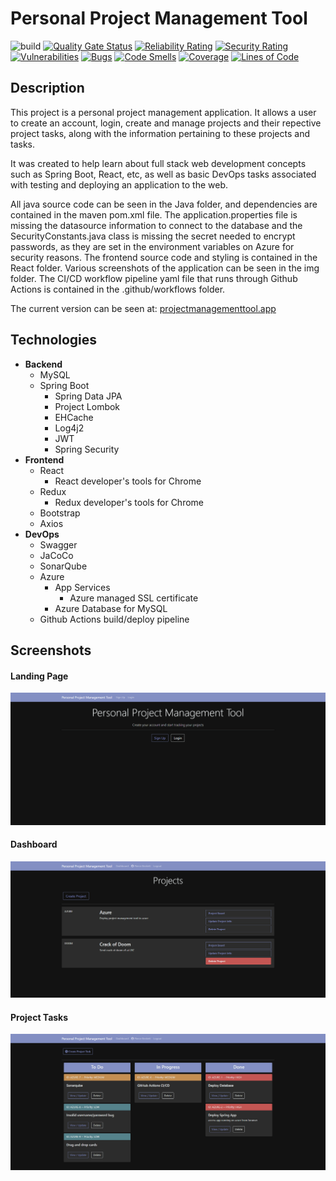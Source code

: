 # Personal Project Management Tool

![build](https://github.com/MajinPierce/ProjectManagementTool-Heroku/actions/workflows/main_projectmanagementtool.yml/badge.svg?event=push)
[![Quality Gate Status](https://pmt-sonarqube.azurewebsites.net/api/project_badges/measure?project=MajinPierce_ProjectManagementTool-Heroku&metric=alert_status&token=c340e151415bfbc1ee14f94397609b5432e878f5)](https://pmt-sonarqube.azurewebsites.net/dashboard?id=MajinPierce_ProjectManagementTool-Heroku)
[![Reliability Rating](https://pmt-sonarqube.azurewebsites.net/api/project_badges/measure?project=MajinPierce_ProjectManagementTool-Heroku&metric=reliability_rating&token=c340e151415bfbc1ee14f94397609b5432e878f5)](https://pmt-sonarqube.azurewebsites.net/dashboard?id=MajinPierce_ProjectManagementTool-Heroku)
[![Security Rating](https://pmt-sonarqube.azurewebsites.net/api/project_badges/measure?project=MajinPierce_ProjectManagementTool-Heroku&metric=security_rating&token=c340e151415bfbc1ee14f94397609b5432e878f5)](https://pmt-sonarqube.azurewebsites.net/dashboard?id=MajinPierce_ProjectManagementTool-Heroku)
[![Vulnerabilities](https://pmt-sonarqube.azurewebsites.net/api/project_badges/measure?project=MajinPierce_ProjectManagementTool-Heroku&metric=vulnerabilities&token=c340e151415bfbc1ee14f94397609b5432e878f5)](https://pmt-sonarqube.azurewebsites.net/dashboard?id=MajinPierce_ProjectManagementTool-Heroku)
[![Bugs](https://pmt-sonarqube.azurewebsites.net/api/project_badges/measure?project=MajinPierce_ProjectManagementTool-Heroku&metric=bugs&token=c340e151415bfbc1ee14f94397609b5432e878f5)](https://pmt-sonarqube.azurewebsites.net/dashboard?id=MajinPierce_ProjectManagementTool-Heroku)
[![Code Smells](https://pmt-sonarqube.azurewebsites.net/api/project_badges/measure?project=MajinPierce_ProjectManagementTool-Heroku&metric=code_smells&token=c340e151415bfbc1ee14f94397609b5432e878f5)](https://pmt-sonarqube.azurewebsites.net/dashboard?id=MajinPierce_ProjectManagementTool-Heroku)
[![Coverage](https://pmt-sonarqube.azurewebsites.net/api/project_badges/measure?project=MajinPierce_ProjectManagementTool-Heroku&metric=coverage&token=c340e151415bfbc1ee14f94397609b5432e878f5)](https://pmt-sonarqube.azurewebsites.net/dashboard?id=MajinPierce_ProjectManagementTool-Heroku)
[![Lines of Code](https://pmt-sonarqube.azurewebsites.net/api/project_badges/measure?project=MajinPierce_ProjectManagementTool-Heroku&metric=ncloc&token=c340e151415bfbc1ee14f94397609b5432e878f5)](https://pmt-sonarqube.azurewebsites.net/dashboard?id=MajinPierce_ProjectManagementTool-Heroku)

## Description

This project is a personal project management application. It allows a user to create an account, login, create and manage projects and their repective project tasks, along with the information pertaining to these projects and tasks.

It was created to help learn about full stack web development concepts such as Spring Boot, React, etc, as well as basic DevOps tasks associated with testing and deploying an application to the web.

All java source code can be seen in the Java folder, and dependencies are contained in the maven pom.xml file. The application.properties file is missing the datasource information to connect to the database and the SecurityConstants.java class is missing the secret needed to encrypt passwords, as they are set in the environment variables on Azure for security reasons. The frontend source code and styling is contained in the React folder. Various screenshots of the application can be seen in the img folder. The CI/CD workflow pipeline yaml file that runs through Github Actions is contained in the .github/workflows folder.

The current version can be seen at: [projectmanagementtool.app](https://projectmanagementtool.app/)

## Technologies

* __Backend__
  * MySQL
  * Spring Boot
    * Spring Data JPA
    * Project Lombok
    * EHCache
    * Log4j2
    * JWT
    * Spring Security
* __Frontend__
  * React
    * React developer's tools for Chrome
  * Redux
    * Redux developer's tools for Chrome
  * Bootstrap
  * Axios
* __DevOps__
  * Swagger
  * JaCoCo
  * SonarQube
  * Azure
    * App Services
      * Azure managed SSL certificate
    * Azure Database for MySQL
  * Github Actions build/deploy pipeline

## Screenshots
#### Landing Page
![Alt text](/img/projectmanagementtool.app.png?raw=true "Landing Page")

#### Dashboard
![Alt text](/img/projectmanagementtool.app_dashboard.png?raw=true "Dashboard")

#### Project Tasks
![Alt text](/img/projectmanagementtool.app_projectBoard.png?raw=true "Project Tasks")

